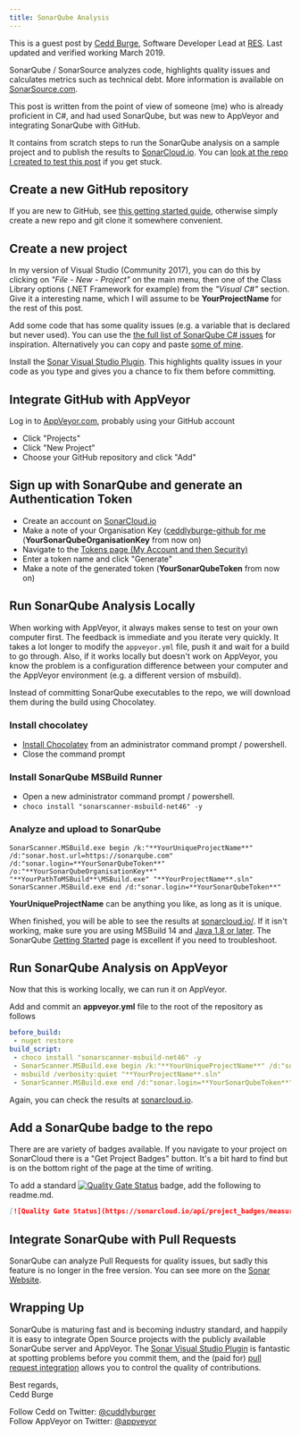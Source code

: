 ```yaml
---
title: SonarQube Analysis
---
```


This is a guest post by [Cedd Burge](https://github.com/ceddlyburge), Software Developer Lead at [RES](https://medium.com/res-software-team). Last updated and verified working March 2019.

SonarQube / SonarSource analyzes code, highlights quality issues and calculates metrics such as technical debt. More information is available on [SonarSource.com](https://www.sonarsource.com/).

This post is written from the point of view of someone (me) who is already proficient in C#, and had used SonarQube, but was new to AppVeyor and integrating SonarQube with GitHub.

It contains from scratch steps to run the SonarQube analysis on a sample project and to publish the results to [SonarCloud.io](SonarCloud.io). You can [look at the repo I created to test this post](https://github.com/ceddlyburge/sonarqube-nemo-on-appveyor) if you get stuck.

## Create a new GitHub repository

If you are new to GitHub, see [this getting started guide](https://guides.github.com/activities/hello-world/), otherwise simply create a new repo and git clone it somewhere convenient.

## Create a new project

In my version of Visual Studio (Community 2017), you can do this by clicking on *"File - New - Project"* on the main menu, then one of the Class Library options (.NET Framework for example) from the *"Visual C#"* section. Give it a interesting name, which I will assume to be **YourProjectName** for the rest of this post.

Add some code that has some quality issues (e.g. a variable that is declared but never used). You can use the [the full list of SonarQube C# issues](https://rules.sonarsource.com/csharp) for inspiration. Alternatively you can copy and paste [some of mine](https://github.com/ceddlyburge/sonarqube-nemo-on-appveyor/blob/master/ExampleSonarQubeIssues.cs).

Install the [Sonar Visual Studio Plugin](https://marketplace.visualstudio.com/items?itemName=SonarSource.SonarLintforVisualStudio2017). This highlights quality issues in your code as you type and gives you a chance to fix them before committing.

## Integrate GitHub with AppVeyor

Log in to [AppVeyor.com](https://ci.appveyor.com), probably using your GitHub account

* Click "Projects"
* Click "New Project"
* Choose your GitHub repository and click "Add"

## Sign up with SonarQube and generate an Authentication Token

* Create an account on [SonarCloud.io](https://sonarcloud.io/sessions/new)
* Make a note of your Organisation Key ([ceddlyburge-github for me](https://sonarcloud.io/organizations/ceddlyburge-github) (**YourSonarQubeOrganisationKey** from now on)
* Navigate to the [Tokens page  (My Account and then Security)](https://sonarcloud.io/account/security/)
* Enter a token name and click "Generate"
* Make a note of the generated token (**YourSonarQubeToken** from now on)

## Run SonarQube Analysis Locally

When working with AppVeyor, it always makes sense to test on your own computer first. The feedback is immediate and you iterate very quickly. It takes a lot longer to modify the `appveyor.yml` file, push it and wait for a build to go through. Also, if it works locally but doesn't work on AppVeyor, you know the problem is a configuration difference between your computer and the AppVeyor environment (e.g. a different version of msbuild).

Instead of committing SonarQube executables to the repo, we will download them during the build using Chocolatey.

### Install chocolatey

* [Install Chocolatey](https://chocolatey.org/install) from an administrator command prompt / powershell.
* Close the command prompt

### Install SonarQube MSBuild Runner

* Open a new administrator command prompt / powershell.
* `choco install "sonarscanner-msbuild-net46" -y`

### Analyze and upload to SonarQube

```batch
SonarScanner.MSBuild.exe begin /k:"**YourUniqueProjectName**" /d:"sonar.host.url=https://sonarqube.com" /d:"sonar.login=**YourSonarQubeToken**" /o:"**YourSonarQubeOrganisationKey**"
"**YourPathToMSBuild**\MSBuild.exe" "**YourProjectName**.sln"
SonarScanner.MSBuild.exe end /d:"sonar.login=**YourSonarQubeToken**"
```

**YourUniqueProjectName** can be anything you like, as long as it is unique.

When finished, you will be able to see the results at [sonarcloud.io/](sonarcloud.io). If it isn't working, make sure you are using MSBuild 14 and [Java 1.8 or later](https://stackoverflow.com/questions/40249947/msbuild-sonarqube-runner-exe-cant-access-https-sonarqube-com). The SonarQube [Getting Started](https://about.sonarqube.com/get-started/) page is excellent if you need to troubleshoot.

## Run SonarQube Analysis on AppVeyor

Now that this is working locally, we can run it on AppVeyor.

Add and commit an **appveyor.yml** file to the root of the repository as follows

```yaml
before_build:
 - nuget restore
build_script:
 - choco install "sonarscanner-msbuild-net46" -y
 - SonarScanner.MSBuild.exe begin /k:"**YourUniqueProjectName**" /d:"sonar.host.url=https://sonarcloud.io" /o:"**YourSonarQubeOrganisationKey**" /d:"sonar.login=**YourSonarQubeToken**"
 - msbuild /verbosity:quiet "**YourProjectName**.sln"
 - SonarScanner.MSBuild.exe end /d:"sonar.login=**YourSonarQubeToken**"
```

Again, you can check the results at [sonarcloud.io](https://sonarcloud.io/).

## Add a SonarQube badge to the repo

There are are variety of badges available. If you navigate to your project on SonarCloud there is a "Get Project Badges" button. It's a bit hard to find but is on the bottom right of the page at the time of writing.

To add a standard [![Quality Gate Status](https://sonarcloud.io/api/project_badges/measure?project=SonarQubeNemoOnAppveyor&metric=alert_status)](https://sonarcloud.io/dashboard?id=SonarQubeNemoOnAppveyor) badge, add the following to readme.md.

```markdown
[![Quality Gate Status](https://sonarcloud.io/api/project_badges/measure?project=**YourUniqueProjectName**&metric=alert_status)](https://sonarcloud.io/dashboard?id=**YourUniqueProjectName**)
```

## Integrate SonarQube with Pull Requests

SonarQube can analyze Pull Requests for quality issues, but sadly this feature is no longer in the free version. You can see more on the [Sonar Website](https://sonarcloud.io/documentation/analysis/pull-request/).


## Wrapping Up

SonarQube is maturing fast and is becoming industry standard, and happily it is easy to integrate Open Source projects with the publicly available SonarQube server and AppVeyor. The [Sonar Visual Studio Plugin](https://marketplace.visualstudio.com/items?itemName=SonarSource.SonarLintforVisualStudio2017) is fantastic at spotting problems before you commit them, and the (paid for) [pull request integration](https://sonarcloud.io/documentation/analysis/pull-request/) allows you to control the quality of contributions.

Best regards,<br>
Cedd Burge

Follow Cedd on Twitter: [@cuddlyburger](https://twitter.com/cuddlyburger)<br>
Follow AppVeyor on Twitter: [@appveyor](https://twitter.com/appveyor)

